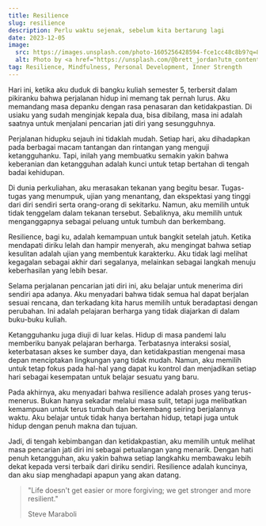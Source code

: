 ```yaml
---
title: Resilience
slug: resilience
description: Perlu waktu sejenak, sebelum kita bertarung lagi
date: 2023-12-05
image:
  src: https://images.unsplash.com/photo-1605256428594-fce1cc48c8b9?q=80&auto=format&fit=crop&ixlib=rb-4.0.3&ixid=M3wxMjA3fDB8MHxwaG90by1wYWdlfHx8fGVufDB8fHx8fA%3D%3D
  alt: Photo by <a href="https://unsplash.com/@brett_jordan?utm_content=creditCopyText&utm_medium=referral&utm_source=unsplash">Brett Jordan</a> on <a href="https://unsplash.com/photos/brown-wooden-blocks-on-white-surface-hMmsCFYJBb8?utm_content=creditCopyText&utm_medium=referral&utm_source=unsplash">Unsplash</a>
tag: Resilience, Mindfulness, Personal Development, Inner Strength
---
```


Hari ini, ketika aku duduk di bangku kuliah semester 5, terbersit dalam pikiranku bahwa perjalanan hidup ini memang tak pernah lurus. Aku memandang masa depanku dengan rasa penasaran dan ketidakpastian. Di usiaku yang sudah menginjak kepala dua, bisa dibilang, masa ini adalah saatnya untuk menjalani pencarian jati diri yang sesungguhnya.

Perjalanan hidupku sejauh ini tidaklah mudah. Setiap hari, aku dihadapkan pada berbagai macam tantangan dan rintangan yang menguji ketangguhanku. Tapi, inilah yang membuatku semakin yakin bahwa keberanian dan ketangguhan adalah kunci untuk tetap bertahan di tengah badai kehidupan.

Di dunia perkuliahan, aku merasakan tekanan yang begitu besar. Tugas-tugas yang menumpuk, ujian yang menantang, dan ekspektasi yang tinggi dari diri sendiri serta orang-orang di sekitarku. Namun, aku memilih untuk tidak tenggelam dalam tekanan tersebut. Sebaliknya, aku memilih untuk menganggapnya sebagai peluang untuk tumbuh dan berkembang.

Resilience, bagi ku, adalah kemampuan untuk bangkit setelah jatuh. Ketika mendapati diriku lelah dan hampir menyerah, aku mengingat bahwa setiap kesulitan adalah ujian yang membentuk karakterku. Aku tidak lagi melihat kegagalan sebagai akhir dari segalanya, melainkan sebagai langkah menuju keberhasilan yang lebih besar.

Selama perjalanan pencarian jati diri ini, aku belajar untuk menerima diri sendiri apa adanya. Aku menyadari bahwa tidak semua hal dapat berjalan sesuai rencana, dan terkadang kita harus memilih untuk beradaptasi dengan perubahan. Ini adalah pelajaran berharga yang tidak diajarkan di dalam buku-buku kuliah.

Ketangguhanku juga diuji di luar kelas. Hidup di masa pandemi lalu memberiku banyak pelajaran berharga. Terbatasnya interaksi sosial, keterbatasan akses ke sumber daya, dan ketidakpastian mengenai masa depan menciptakan lingkungan yang tidak mudah. Namun, aku memilih untuk tetap fokus pada hal-hal yang dapat ku kontrol dan menjadikan setiap hari sebagai kesempatan untuk belajar sesuatu yang baru.

Pada akhirnya, aku menyadari bahwa resilience adalah proses yang terus-menerus. Bukan hanya sekadar melalui masa sulit, tetapi juga melibatkan kemampuan untuk terus tumbuh dan berkembang seiring berjalannya waktu. Aku belajar untuk tidak hanya bertahan hidup, tetapi juga untuk hidup dengan penuh makna dan tujuan.

Jadi, di tengah kebimbangan dan ketidakpastian, aku memilih untuk melihat masa pencarian jati diri ini sebagai petualangan yang menarik. Dengan hati penuh ketangguhan, aku yakin bahwa setiap langkahku membawaku lebih dekat kepada versi terbaik dari diriku sendiri. Resilience adalah kuncinya, dan aku siap menghadapi apapun yang akan datang.

> "Life doesn't get easier or more forgiving; we get stronger and more resilient."
>
> Steve Maraboli
